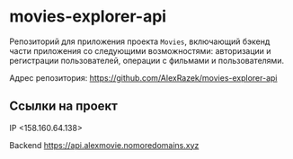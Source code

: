 # movies-explorer-api

Репозиторий для приложения проекта `Movies`, включающий бэкенд части приложения со следующими возможностями: авторизации и регистрации пользователей, операции с фильмами и пользователями.
  
Адрес репозитория: https://github.com/AlexRazek/movies-explorer-api

## Ссылки на проект

IP <158.160.64.138>

Backend <https://api.alexmovie.nomoredomains.xyz>
